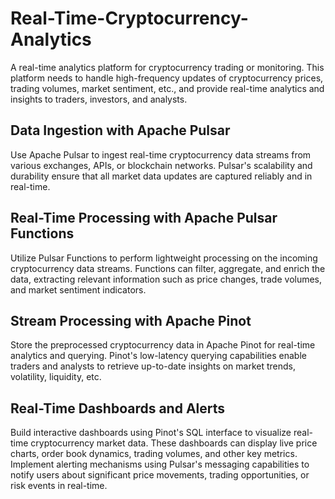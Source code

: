# Real-Time-Cryptocurrency-Analytics

A real-time analytics platform for cryptocurrency trading or monitoring. This platform needs to handle high-frequency 
updates of cryptocurrency prices, trading volumes, market sentiment, etc., and provide real-time analytics and insights 
to traders, investors, and analysts.


Data Ingestion with Apache Pulsar
--
Use Apache Pulsar to ingest real-time cryptocurrency data streams from various exchanges, APIs, or blockchain networks.
Pulsar's scalability and durability ensure that all market data updates are captured reliably and in real-time.


Real-Time Processing with Apache Pulsar Functions
--
Utilize Pulsar Functions to perform lightweight processing on the incoming cryptocurrency data streams.
Functions can filter, aggregate, and enrich the data, extracting relevant information such as price changes, trade 
volumes, and market sentiment indicators.

Stream Processing with Apache Pinot
--
Store the preprocessed cryptocurrency data in Apache Pinot for real-time analytics and querying.
Pinot's low-latency querying capabilities enable traders and analysts to retrieve up-to-date insights on market trends, 
volatility, liquidity, etc.

Real-Time Dashboards and Alerts
--
Build interactive dashboards using Pinot's SQL interface to visualize real-time cryptocurrency market data.
These dashboards can display live price charts, order book dynamics, trading volumes, and other key metrics.
Implement alerting mechanisms using Pulsar's messaging capabilities to notify users about significant price movements, 
trading opportunities, or risk events in real-time.

